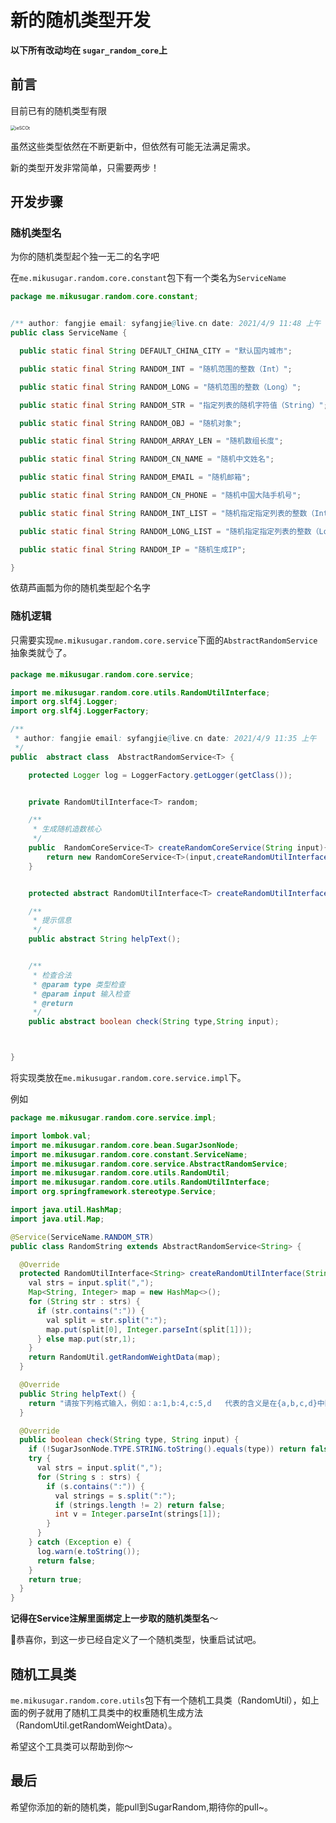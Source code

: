 # 新的随机类型开发

**以下所有改动均在 `sugar_random_core`上**

## 前言
目前已有的随机类型有限

<img src="https://cdn.jsdelivr.net/gh/mikusugar/PictureBed@master/uPic/2021/06/ieSCOt.png" alt="ieSCOt" style="zoom:50%;" />

虽然这些类型依然在不断更新中，但依然有可能无法满足需求。

新的类型开发非常简单，只需要两步！

## 开发步骤

### 随机类型名

为你的随机类型起个独一无二的名字吧

在`me.mikusugar.random.core.constant`包下有一个类名为`ServiceName`

```java
package me.mikusugar.random.core.constant;


/** author: fangjie email: syfangjie@live.cn date: 2021/4/9 11:48 上午 */
public class ServiceName {

  public static final String DEFAULT_CHINA_CITY = "默认国内城市";

  public static final String RANDOM_INT = "随机范围的整数（Int）";

  public static final String RANDOM_LONG = "随机范围的整数（Long）";

  public static final String RANDOM_STR = "指定列表的随机字符值（String）";

  public static final String RANDOM_OBJ = "随机对象";

  public static final String RANDOM_ARRAY_LEN = "随机数组长度";

  public static final String RANDOM_CN_NAME = "随机中文姓名";

  public static final String RANDOM_EMAIL = "随机邮箱";

  public static final String RANDOM_CN_PHONE = "随机中国大陆手机号";

  public static final String RANDOM_INT_LIST = "随机指定指定列表的整数（Int）";

  public static final String RANDOM_LONG_LIST = "随机指定指定列表的整数（Long）";

  public static final String RANDOM_IP = "随机生成IP";

}

```

依葫芦画瓢为你的随机类型起个名字

### 随机逻辑

只需要实现`me.mikusugar.random.core.service`下面的`AbstractRandomService`抽象类就👌了。

```java
package me.mikusugar.random.core.service;

import me.mikusugar.random.core.utils.RandomUtilInterface;
import org.slf4j.Logger;
import org.slf4j.LoggerFactory;

/**
 * author: fangjie email: syfangjie@live.cn date: 2021/4/9 11:35 上午
 */
public  abstract class  AbstractRandomService<T> {

    protected Logger log = LoggerFactory.getLogger(getClass());


    private RandomUtilInterface<T> random;

    /**
     * 生成随机造数核心
     */
    public  RandomCoreService<T> createRandomCoreService(String input){
        return new RandomCoreService<T>(input,createRandomUtilInterface(input));
    }


    protected abstract RandomUtilInterface<T> createRandomUtilInterface(String input);

    /**
     * 提示信息
     */
    public abstract String helpText();


    /**
     * 检查合法
     * @param type 类型检查
     * @param input 输入检查
     * @return
     */
    public abstract boolean check(String type,String input);



}


```

将实现类放在`me.mikusugar.random.core.service.impl`下。

例如

```java
package me.mikusugar.random.core.service.impl;

import lombok.val;
import me.mikusugar.random.core.bean.SugarJsonNode;
import me.mikusugar.random.core.constant.ServiceName;
import me.mikusugar.random.core.service.AbstractRandomService;
import me.mikusugar.random.core.utils.RandomUtil;
import me.mikusugar.random.core.utils.RandomUtilInterface;
import org.springframework.stereotype.Service;

import java.util.HashMap;
import java.util.Map;

@Service(ServiceName.RANDOM_STR)
public class RandomString extends AbstractRandomService<String> {

  @Override
  protected RandomUtilInterface<String> createRandomUtilInterface(String input) {
    val strs = input.split(",");
    Map<String, Integer> map = new HashMap<>();
    for (String str : strs) {
      if (str.contains(":")) {
        val split = str.split(":");
        map.put(split[0], Integer.parseInt(split[1]));
      } else map.put(str,1);
    }
    return RandomUtil.getRandomWeightData(map);
  }

  @Override
  public String helpText() {
    return "请按下列格式输入，例如：a:1,b:4,c:5,d   代表的含义是在{a,b,c,d}中随机取值" + "其中它们的权重依次是1,4,5,1  默认权重1可不输入";
  }

  @Override
  public boolean check(String type, String input) {
    if (!SugarJsonNode.TYPE.STRING.toString().equals(type)) return false;
    try {
      val strs = input.split(",");
      for (String s : strs) {
        if (s.contains(":")) {
          val strings = s.split(":");
          if (strings.length != 2) return false;
          int v = Integer.parseInt(strings[1]);
        }
      }
    } catch (Exception e) {
      log.warn(e.toString());
      return false;
    }
    return true;
  }
}

```

**记得在Service注解里面绑定上一步取的随机类型名**～

🎉恭喜你，到这一步已经自定义了一个随机类型，快重启试试吧。

## 随机工具类

`me.mikusugar.random.core.utils`包下有一个随机工具类（RandomUtil），如上面的例子就用了随机工具类中的权重随机生成方法（RandomUtil.getRandomWeightData）。

希望这个工具类可以帮助到你～

## 最后

希望你添加的新的随机类，能pull到SugarRandom,期待你的pull~。


